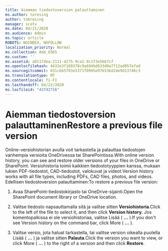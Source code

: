 ```yaml
---
title: Aiemman tiedostoversion palauttaminen
ms.author: toresing
author: tomresing
manager: scotv
ms.date: 04/21/2020
ms.audience: Admin
ms.topic: article
ROBOTS: NOINDEX, NOFOLLOW
localization_priority: Normal
ms.collection: Adm_O365
ms.custom: ''
ms.assetid: a8117dea-2111-4275-9ca1-9c1f3e5667cf
ms.openlocfilehash: 4432e3f169378c9a694bd633d0a7f12ad057e7ad
ms.sourcegitcommit: 631cbb5f03e5371f0995e976536d24e9d13746c3
ms.translationtype: MT
ms.contentlocale: fi-FI
ms.lasthandoff: 04/22/2020
ms.locfileid: "43742716"
---
```

# <a name="restore-a-previous-file-version"></a><span data-ttu-id="c1182-102">Aiemman tiedostoversion palauttaminen</span><span class="sxs-lookup"><span data-stu-id="c1182-102">Restore a previous file version</span></span>

<span data-ttu-id="c1182-103">Online-versiohistorian avulla voit tarkastella ja palauttaa tiedostojen vanhempia versioita OneDrivessa tai SharePointissa.</span><span class="sxs-lookup"><span data-stu-id="c1182-103">With online version history, you can see and restore older versions of your files in OneDrive or SharePoint.</span></span> <span data-ttu-id="c1182-104">Versiohistoria toimii kaikkien tiedostotyyppien kanssa, mukaan lukien PDF-tiedostot, CAD-tiedostot, valokuvat ja videot.</span><span class="sxs-lookup"><span data-stu-id="c1182-104">Version history works with all file types, including PDFs, CAD files, photos, and videos.</span></span> <span data-ttu-id="c1182-105">Edellisen tiedostoversion palauttaminen:</span><span class="sxs-lookup"><span data-stu-id="c1182-105">To restore a previous file version:</span></span>
  
1. <span data-ttu-id="c1182-106">Avaa SharePoint-tiedostokirjasto tai OneDrive-sijainti.</span><span class="sxs-lookup"><span data-stu-id="c1182-106">Open the SharePoint document library or OneDrive location.</span></span>
    
2. <span data-ttu-id="c1182-107">Valitse tiedosto napsauttamalla sitä ja valitse sitten **Versiohistoria**.</span><span class="sxs-lookup"><span data-stu-id="c1182-107">Click to the left of the file to select it, and then click **Version history**.</span></span> <span data-ttu-id="c1182-108">Jos komentopalkissa ei ole versiohistoriaa, valitse Lisää ( **...** ).</span><span class="sxs-lookup"><span data-stu-id="c1182-108">If you don't see Version history on the command bar, click More ( **...** ).</span></span> 
    
3. <span data-ttu-id="c1182-109">Valitse versio, jota haluat tarkastella, tai valitse version oikealla puolella Lisää ( **...** ) ja valitse sitten **Palauta**.</span><span class="sxs-lookup"><span data-stu-id="c1182-109">Click the version you want to view, or click More ( **...** ) to the right of a version and then click **Restore**.</span></span>
    

